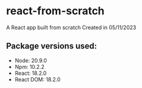 # react-from-scratch
A React app built from scratch
Created in 05/11/2023

## Package versions used:
- Node: 20.9.0
- Npm: 10.2.2
- React: 18.2.0
- React DOM: 18.2.0
